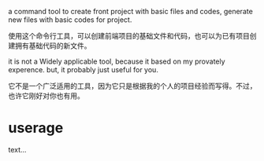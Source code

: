 a command tool to create front project with basic files and codes, generate new files with basic codes for project.

使用这个命令行工具，可以创建前端项目的基础文件和代码，也可以为已有项目创建拥有基础代码的新文件。

it is not a Widely applicable tool, because it based on my provately experence. but, it probably just useful for you.

它不是一个广泛适用的工具，因为它只是根据我的个人的项目经验而写得。不过，也许它刚好对你也有用。


userage
===

text...